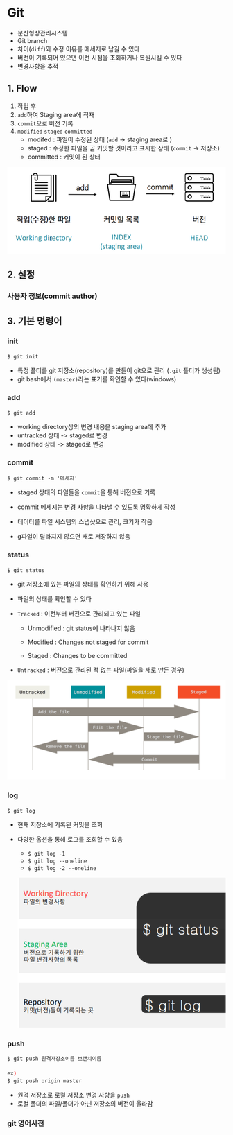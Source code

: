 # Git

- 분산형상관리시스템
- Git branch
- 차이(`diff`)와 수정 이유를 메세지로 남길 수 있다
- 버전이 기록되어 있으면 이전 시점을 조회하거나 복원시킬 수 있다
- 변경사항을 추적



## 1. Flow

1. 작업 후
2. `add`하여 Staging area에 적재
3. `commit`으로 버전 기록
4. `modified` `staged` `committed`
   - modifed : 파일이 수정된 상태 (`add` -> staging area로 )
   - staged : 수정한 파일을 곧 커밋할 것이라고 표시한 상태 (`commit` -> 저장소)
   - committed : 커밋이 된 상태

![image-20220705235436163](git_정리.assets/image-20220705235436163-16570328810421.png)



## 2. 설정

### 사용자 정보(commit author)

## 3. 기본 명령어

### init

`$ git init`

- 특정 폴더를 git 저장소(repository)를 만들어 git으로 관리 (`.git` 폴더가 생성됨)
- git bash에서 `(master)`라는 표기를 확인할 수 있다(windows)



### add

`$ git add`

- working directory상의 변경 내용을 staging area에 추가
- untracked 상태 -> staged로 변경
- modified 상태 -> staged로 변경



### commit

`$ git commit -m '메세지'`

- staged 상태의 파일들을 `commit`을 통해 버전으로 기록
- commit 메세지는 변경 사항을 나타낼 수 있도록 명확하게 작성



- 데이터를 파일 시스템의 스냅샷으로 관리, 크기가 작음
- g파일이 달라지지 않으면 새로 저장하지 않음



### status

`$ git status`

- git 저장소에 있는 파일의 상태를 확인하기 위해 사용
- 파일의 상태를 확인할 수 있다



- `Tracked` : 이전부터 버전으로 관리되고 있는 파일

  - Unmodified : git status에 나타나지 않음

  - Modified : Changes not staged for commit

  - Staged : Changes to be committed

    

- `Untracked` : 버전으로 관리된 적 없는 파일(파일을 새로 만든 경우)

![image-20220706000502040](git_정리.assets/image-20220706000502040.png)



### log

`$ git log`

- 현재 저장소에 기록된 커밋을 조회

- 다양한 옵션을 통해 로그를 조회할 수 있음

  - `$ git log -1`
  - `$ git log --oneline`
  - `$ git log -2 --oneline`

  ![image-20220706000655065](git_정리.assets/image-20220706000655065.png)



### push

```bash
$ git push 원격저장소이름 브랜치이름

ex)
$ git push origin master
```

- 원격 저장소로 로컬 저장소 변경 사항을 `push`
- 로컬 폴더의 파일/폴더가 아닌 저장소의 버전이 올라감



### git 영어사전 






